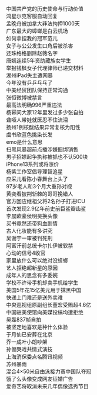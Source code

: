 中国共产党的历史使命与行动价值  
鸿星尔克客服自动回复  
孟晚舟被加拿大非法拘押1000天  
广东最大的蟑螂是白云机场  
如何拿捏我的冠军范儿  
女子与公公发生口角后被杀害  
还珠格格删除赵薇名字  
唐嫣连续5年资助藏族女学生  
举报钱枫女子代理律师已递交材料  
湖州iPad失主遭网暴  
今年没有乒乒乓乓了  
中美经贸团队保持正常沟通  
张恒微博被禁言  
最高法明确996严重违法  
杨幂问大家12年里发过多少张自拍  
聋哑人带娃就医忍不住流泪  
扬州1例核酸结果异常复核为阳性  
虞书欣蓝色挑染长发  
emo是什么意思  
扫黑风暴超前点播涉嫌捆绑销售  
男子招嫖起争执称被抓也不认500块  
iPhone13系列或将涨价  
杨紫工作室倡导理智追星  
应采儿看陈小春舞台上头了  
97岁老人和3个月大重孙对视  
黄奕看披荆斩棘的哥哥挽错人  
官方回应继祖父将2名孙子打进ICU  
首次发现2.9亿年前史前巨鲨瓣齿鲨  
李晨欧豪侯明昊换头像  
买书竟然还带狗血剧情  
古人化妆能有多讲究  
吴谢宇一审被判死刑  
阿富汗前总统卡尔扎伊被软禁  
心动的信号4收官  
家里放什么可以绝对没蟑螂  
艺人拒绝超新星的原因  
成年人的思念有多委婉  
学校不许带手机却卖手机给学生  
美国5年花15亿美元用于抹黑中国  
快递上门难还是送外卖难  
中央巡视组原副组长董宏受贿超4.6亿  
中国驻美使馆向美媒投稿均遭拒绝  
吴磊837帧自拍  
被坚定地喜欢是种什么体验  
于月仙已安葬在北京  
乔一成叶小朗吵架  
孙俪哭戏共情式演技  
上海消保委点名腾讯视频  
苏州暴雨  
混合4×50米自由泳接力赛中国队夺冠  
饿了么头像变成网友征婚广告  
爱奇艺将取消未来几年偶像选秀节目  
